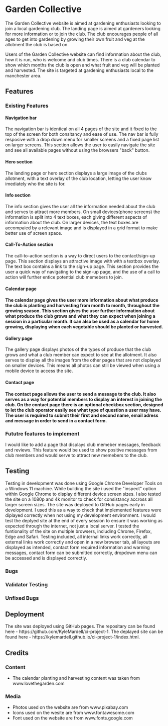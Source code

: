 <h1>Garden Collective</h1>

<p>The Garden Collective website is aimed at gardening enthusiasts looking to join a local gardening club. The landing page is aimed at gardeners looking for more information or to join the club. The club encourages people of all ages to get into gardening by growing their own fruit and veg at the allotment the club is based on.</p>
<p>Users of the Garden Collective website can find information about the club, how it is run, who is welcome and club times. There is a club calendar to show which months the club is open and what fruit and veg will be planted and harvested. The site is targeted at gardening enthusiasts local to the manchester area.</p>

<h2>Features</h2>

<h3>Existing Features</h3>
    
<h4>Navigation bar</h4>
<p>The navigation bar is identical on all 4 pages of the site and it fixed to the top of the screen for both consitancy and ease of use. The nav bar is fully resposive with a drop down menu for smaller screens and a fixed page list on larger screens. This section allows the user to easily navigate the site and see all available pages without using the browsers "back" button.</p>

<h4>Hero section</h4>
<p>The landing page or hero section displays a large image of the clubs allotment, with a text overlay of the club location, letting the user know imediately who the site is for.</p>

<h4>Info section</h4>
<p>The info section gives the user all the information needed about the club and serves to attract more members. On small devices(phone screens) the information is split into 4 text boxes, each giving different aspects of information about the club. On larger devices, the text boxes are accompaied by a relevant image and is displayed in a grid format to make better use of screen space.</p>

<h4>Call-To-Action section</h4>
<p>The call-to-action section is a way to direct users to the contact/sign-up page. This section displays an attractive image with with a textbox overlay. The text box contains a link to the sign-up page. This section provides the user a quick way of navigating to the sign-up page, and the use of a call to action will further entice potential club memebers to join.</p>

<h4>Calendar page<h4>
<p>The calendar page gives the user more information about what produce the club is planting and harvesting from month to month, throughout the growing season. This section gives the user further information about what produce the club grows and what they can expect when joining a session in a particular month. It can also be used as a calendar for home growing, displaying when each vegetable should be planted or harvested.</p>

<h4>Gallery page</h4>
<p>The gallery page displays photos of the types of produce that the club grows and what a club member can expect to see at the allotment. It also serves to display all the images from the other pages that are not displayed on smaller devices. This means all photos can still be viewed when using a mobile device to access the site.</p>

<h4>Contact page<h4>
<p>The contact page allows the user to send a message to the club. It also serves as a way for potential members to display an interest in joining the club. On the contact page there is an optional checkbox section, designed to let the club oporator easily see what type of question a user may have. The user is required to submit their first and second name, email adress and message in order to send in a contact form.</p>

<h3>Fututre features to implement</h3>
<p>I would like to add a page that displays club memeber messages, feedback and reviews. This feature would be used to show positive messages from club members and would serve to attract new memebers to the club.<p>

<h2>Testing</h2>
<p>Testing in development was done using Google Chrome Developer Tools on a Windows 11 machine. While building the site i used the "inspect" option within Google Chrome to display different device screen sizes. I also tested the site on a 1080p and 4k monitor to check for consistancy accross all larger screen sizes. The site was deployed to GitHub pages early in development. I used this as a way to check that implemented features were diplayed correctly when not using my development environment. I would test the deplyed site at the end of every session to ensure it was working as expected through the internet, not just a local server. I tested the funtionality of the site on multiple browsers, including Chrome, Firefox, Edge and Safari. Testing included, all internal links work correctly, all external links work correctly and open in a new browser tab, all layouts are displayed as intended, contact form required information and warning messages, contact form can be submitted correctly, dropdown menu can be accessed and is displayed correctly.<p>

<h3>Bugs</h3>

<h3>Validator Testing</h3>
<h3>Unfixed Bugs</h3>

<h2>Deployment</h2>
<p>The site was deployed using GitHub pages. The repositary can be found here - https://github.com/KyleMardell/ci-project-1. The deplayed site can be found here - https://kylemardell.github.io/ci-project-1/index.html.</p>

<h2>Credits</h2>
<h3>Content</h3>
<ul>
    <li>The calendar planting and harvesting content was taken from www.lovethegarden.com</li>
</ul>
<h3>Media</h3>
<ul>
    <li>Photos used on the website are from www.pixabay.com</li>
    <li>Icons used on the wesite are from www.fontawesome.com</li>
    <li>Font used on the website are from www.fonts.google.com</li>
</ul>


